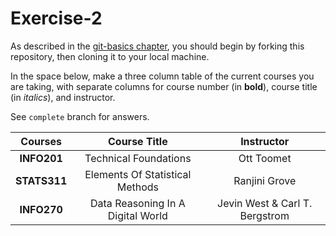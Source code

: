 # Exercise-2

As described in the [git-basics
chapter](https://info201.github.io/git-basics.html), you should begin
by forking this repository, then cloning it to your local machine.

In the space below, make a three column table of the current courses
you are taking, with separate columns for course number (in **bold**),
course title (in _italics_), and instructor.

See `complete` branch for answers.

| Courses      | Course Title | Instructor   |
|:------------:|:------------:|:------------:|
| **INFO201** | Technical Foundations | Ott Toomet |
| **STATS311** |Elements Of Statistical Methods| Ranjini Grove |
| **INFO270** |Data Reasoning In A Digital World| Jevin West & Carl T. Bergstrom|

